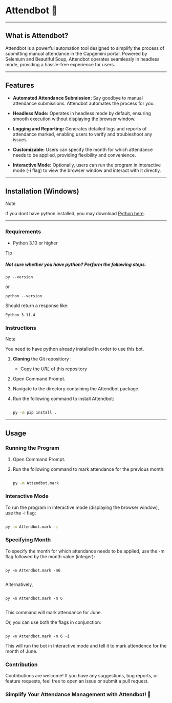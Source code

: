 # Attendbot 🤖

<!-- ![Attendbot Logo](https://via.placeholder.com/150) -->

---

## What is Attendbot?

Attendbot is a powerful automation tool designed to simplify the process of submitting manual attendance in the Capgemini portal. Powered by Selenium and Beautiful Soup, Attendbot operates seamlessly in headless mode, providing a hassle-free experience for users.

---

## Features

- **Automated Attendance Submission:** Say goodbye to manual attendance submissions. Attendbot automates the process for you.

- **Headless Mode:** Operates in headless mode by default, ensuring smooth execution without displaying the browser window.

- **Logging and Reporting:** Generates detailed logs and reports of attendance marked, enabling users to verify and troubleshoot any issues.

- **Customizable:** Users can specify the month for which attendance needs to be applied, providing flexibility and convenience.

- **Interactive Mode:** Optionally, users can run the program in interactive mode (-i flag) to view the browser window and interact with it directly.



---



## Installation (Windows)

> [!NOTE]
> If you dont have python installed, you may download [Python here](https://www.python.org/downloads/).


---

### Requirements
- Python 3.10 or higher


> [!TIP] 
> ##### Not sure whether you have python? Perform the following steps.


```
py --version
```
 or

```
python --version
```

 Should return a response like:

```
Python 3.11.4
```


### Instructions

>[!NOTE] 
>You need to have python already installed in order to use this bot.

1. **Cloning** the Git repositiory :
    - Copy the *URL* of this repository 

1. Open Command Prompt.
2. Navigate to the directory containing the Attendbot package.
3. Run the following command to install Attendbot:
    
    ```bash

    py -m pip install .
    
    ```

---

## Usage

### Running the Program
1. Open Command Prompt.
2. Run the following command to mark attendance for the previous month:
   
    ```bash

    py -m Attendbot.mark

    ```

### Interactive Mode

To run the program in interactive mode (displaying the browser window), use the -i flag:

```bash

py -m Attendbot.mark -i

```


### Specifying Month
To specify the month for which attendance needs to be applied, use the -m flag followed by the month value (integer):
```

py -m Attendbot.mark -m6


```

Alternatively,

```

py -m Attendbot.mark -m 6


```

This command will mark attendance for June.

Or, you can use both the flags in conjunction:

```

py -m Attendbot.mark -m 6 -i

```

This will run the bot in Interactive mode and tell it to mark attendence for the month of June.

### Contribution

Contributions are welcome! If you have any suggestions, bug reports, or feature requests, feel free to open an issue or submit a pull request.

### Simplify Your Attendance Management with Attendbot! 🚀